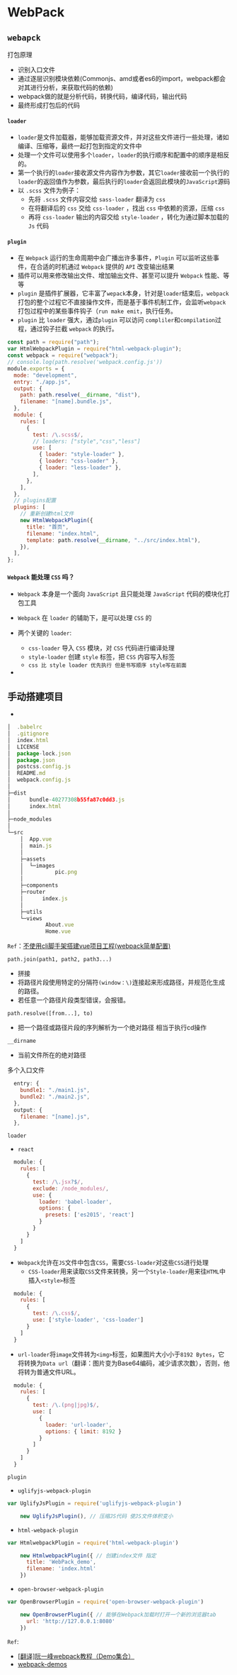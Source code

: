 # WebPack

## `webapck`

打包原理

- 识别入口文件
- 通过逐层识别模块依赖(Commonjs、amd或者es6的import，webpack都会对其进行分析，来获取代码的依赖)
- webpack做的就是分析代码，转换代码，编译代码，输出代码
- 最终形成打包后的代码

#### `loader` 

- `loader`是文件加载器，能够加载资源文件，并对这些文件进行一些处理，诸如编译、压缩等，最终一起打包到指定的文件中
- 处理一个文件可以使用多个`loader`，`loader`的执行顺序和配置中的顺序是相反的。
- 第一个执行的`loader`接收源文件内容作为参数，其它`loader`接收前一个执行的`loader`的返回值作为参数，最后执行的`loader`会返回此模块的`JavaScript`源码
- 以 `.scss` 文件为例子：
  - 先将 `.scss` 文件内容交给 `sass-loader` 翻译为 `css`
  - 在将翻译后的 `css` 交给 `css-loader` ，找出 `css` 中依赖的资源，压缩 `css`
  - 再将 `css-loader` 输出的内容交给 `style-loader` ，转化为通过脚本加载的 `Js` 代码

#### `plugin`

- 在 `Webpack` 运行的生命周期中会广播出许多事件，`Plugin` 可以监听这些事件，在合适的时机通过 `Webpack` 提供的 `API` 改变输出结果
- 插件可以用来修改输出文件、增加输出文件、甚至可以提升 `Webpack` 性能、等等
- `plugin` 是插件扩展器，它丰富了`wepack`本身，针对是`loader`结束后，`webpack` 打包的整个过程它不直接操作文件，而是基于事件机制工作，会监听`webpack`打包过程中的某些事件钩子（`run make emit`，执行任务。
- `plugin` 比 `loader` 强大，通过`plugin` 可以访问 `compliler`和`compilation`过程，通过钩子拦截 `webpack` 的执行。

```js
const path = require("path");
var HtmlWebpackPlugin = require("html-webpack-plugin");
const webpack = require("webpack");
// console.log(path.resolve('webpack.config.js'))
module.exports = {
  mode: "development",
  entry: "./app.js",
  output: {
    path: path.resolve(__dirname, "dist"),
    filename: "[name].bundle.js",
  },
  module: {
    rules: [
      {
        test: /\.scss$/,
        // loaders: ["style","css","less"]
        use: [
          { loader: "style-loader" },
          { loader: "css-loader" },
          { loader: "less-loader" },
        ],
      },
    ],
  },
  // plugins配置
  plugins: [
    // 重新创建html文件
    new HtmlWebpackPlugin({
      title: "首页",
      filename: "index.html",
      template: path.resolve(__dirname, "../src/index.html"),
    }),
  ],
};
```

#### `Webpack` 能处理 `CSS` 吗？

- `Webpack` 本身是一个面向 `JavaScript` 且只能处理 `JavaScript` 代码的模块化打包工具

- `Webpack` 在 `loader` 的辅助下，是可以处理 `CSS` 的
- 两个关键的 `loader`: 
  - `css-loader` 导入 `CSS` 模块，对 `CSS` 代码进行编译处理
  -  `style-loader` 创建 `style` 标签，把 `CSS` 内容写入标签
  - `css 比 style loader 优先执行 但是书写顺序 style写在前面`
- 

## 手动搭建项目

- 

```js
│  .babelrc
│  .gitignore
│  index.html
│  LICENSE
│  package-lock.json
│  package.json
│  postcss.config.js
│  README.md
│  webpack.config.js
│  
├─dist
│      bundle-40277308b55fa87c0dd3.js
│      index.html
│  
├─node_modules
│
└─src
    │  App.vue
    │  main.js
    │  
    ├─assets
    │  └─images
    │          pic.png
    │          
    ├─components
    ├─router
    │      index.js
    │      
    ├─utils
    └─views
            About.vue
            Home.vue
```

`Ref`：[不使用cli脚手架搭建vue项目工程(webpack简单配置)](https://blog.csdn.net/u013368397/article/details/86467581?utm_medium=distribute.pc_relevant.none-task-blog-2~default~BlogCommendFromMachineLearnPai2~default-12.control&dist_request_id=1332036.9764.16191606387455007&depth_1-utm_source=distribute.pc_relevant.none-task-blog-2~default~BlogCommendFromMachineLearnPai2~default-12.control)





`path.join(path1, path2, path3...)`

- 拼接
- 将路径片段使用特定的分隔符`(window：\)`连接起来形成路径，并规范化生成的路径。
- 若任意一个路径片段类型错误，会报错。

`path.resolve([from...], to)`

- 把一个路径或路径片段的序列解析为一个绝对路径  相当于执行cd操作

`__dirname`

- 当前文件所在的绝对路径

多个入口文件

```js
  entry: {
    bundle1: "./main1.js",
    bundle2: "./main2.js",
  },
  output: {
    filename: "[name].js",
  },
```

`loader`

- `react`

```js
  module: {
    rules: [
      {
        test: /\.jsx?$/,
        exclude: /node_modules/,
        use: {
          loader: 'babel-loader',
          options: {
            presets: ['es2015', 'react']
          }
        }
      }
    ]
  }
```

- `Webpack`允许在`JS`文件中包含`CSS`，需要`CSS-loader`对这些`CSS`进行处理 
  - `CSS-loader`用来读取`CSS`文件来转换，另一个`Style-loader`用来往`HTML`中插入`<style>`标签

```js
  module: {
    rules: [
      {
        test: /\.css$/,
        use: ['style-loader', 'css-loader']
      }
    ]
  }
```

- `url-loader`将`image`文件转为`<img>`标签，如果图片大小小于`8192 Bytes`，它将转换为`Data url`（翻译：图片变为Base64编码，减少请求次数），否则，他将转为普通文件URL。

```js
  module: {
    rules: [
      {
        test: /\.(png|jpg)$/,
        use: [
          {
            loader: 'url-loader',
            options: { limit: 8192 }
          }
        ]
      }
    ]
  }
```

`plugin`

- `uglifyjs-webpack-plugin`

```js
var UglifyJsPlugin = require('uglifyjs-webpack-plugin')

	new UglifyJsPlugin(), // 压缩JS代码 使JS文件体积变小
```

- `html-webpack-plugin`

```js
var HtmlwebpackPlugin = require('html-webpack-plugin')

    new HtmlwebpackPlugin({ // 创建index文件 指定
      title: 'WebPack_demo',
      filename: 'index.html'
    })
```

- `open-browser-webpack-plugin`

```js
var OpenBrowserPlugin = require('open-browser-webpack-plugin')

    new OpenBrowserPlugin({ // 能够在Webpack加载时打开一个新的浏览器tab
      url: 'http://127.0.0.1:8080'
    })
```

`Ref`:

- [[翻译]阮一峰webpack教程（Demo集合）](https://juejin.cn/post/6844903635474710541)
- [webpack-demos](https://github.com/ruanyf/webpack-demos)

